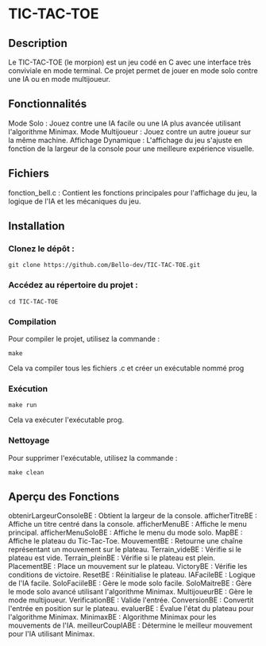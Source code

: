 # TIC-TAC-TOE
## Description

Le TIC-TAC-TOE (le morpion) est un jeu codé en C avec une interface très conviviale en mode terminal. Ce projet permet de jouer en mode solo contre une IA ou en mode multijoueur.
## Fonctionnalités

Mode Solo : Jouez contre une IA facile ou une IA plus avancée utilisant l'algorithme Minimax.
Mode Multijoueur : Jouez contre un autre joueur sur la même machine.
Affichage Dynamique : L'affichage du jeu s'ajuste en fonction de la largeur de la console pour une meilleure expérience visuelle.

## Fichiers

fonction_bell.c : Contient les fonctions principales pour l'affichage du jeu, la logique de l'IA et les mécaniques du jeu.

## Installation

### Clonez le dépôt :

    git clone https://github.com/Bello-dev/TIC-TAC-TOE.git

### Accédez au répertoire du projet :

    cd TIC-TAC-TOE


### Compilation

Pour compiler le projet, utilisez la commande :

    make

Cela va compiler tous les fichiers .c et créer un exécutable nommé prog

### Exécution

    make run
    
Cela va exécuter l'exécutable prog.

### Nettoyage
Pour supprimer l'exécutable, utilisez la commande :

    make clean

## Aperçu des Fonctions

obtenirLargeurConsoleBE : Obtient la largeur de la console.
afficherTitreBE : Affiche un titre centré dans la console.
afficherMenuBE : Affiche le menu principal.
afficherMenuSoloBE : Affiche le menu du mode solo.
MapBE : Affiche le plateau du Tic-Tac-Toe.
MouvementBE : Retourne une chaîne représentant un mouvement sur le plateau.
Terrain_videBE : Vérifie si le plateau est vide.
Terrain_pleinBE : Vérifie si le plateau est plein.
PlacementBE : Place un mouvement sur le plateau.
VictoryBE : Vérifie les conditions de victoire.
ResetBE : Réinitialise le plateau.
IAFacileBE : Logique de l'IA facile.
SoloFaciileBE : Gère le mode solo facile.
SoloMaitreBE : Gère le mode solo avancé utilisant l'algorithme Minimax.
MultijoueurBE : Gère le mode multijoueur.
VerificationBE : Valide l'entrée.
ConversionBE : Convertit l'entrée en position sur le plateau.
evaluerBE : Évalue l'état du plateau pour l'algorithme Minimax.
MinimaxBE : Algorithme Minimax pour les mouvements de l'IA.
meilleurCoupIABE : Détermine le meilleur mouvement pour l'IA utilisant Minimax.
